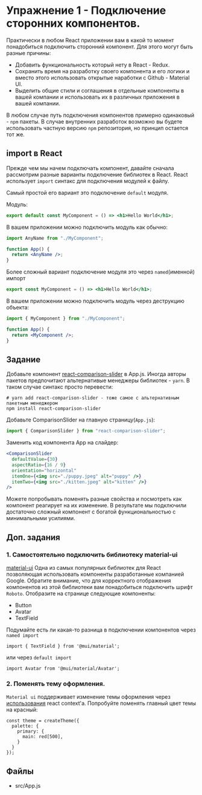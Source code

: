 # Упражнение 1 - Подключение сторонних компонентов.

Практически в любом React приложении вам в какой то момент понадобиться
подключить сторонний компонент. Для этого могут быть разные причины:

- Добавить функциональность который нету в React - Redux.
- Сохранить время на разработку своего компонента и его логики и вместо этого
  использовать открытые наработки с Github - Material UI.
- Выделить общие стили и соглашения в отдельные компоненты в вашей компании и
  использовать их в различных приложения в вашей компании.

В любом случае путь подключения компонентов примерно одинаковый - `npm` пакеты.
В случае внутренних разработок возможно вы будете использовать частную версию
`npm` репозитория, но принцип остается тот же.

## import в React

Прежде чем мы начем подключать компонент, давайте сначала рассмотрим разные
варианты подключение библиотек в React. React использует `import` синтакс для
подключения модулей к файлу.

Самый простой его вариант это подключение `default` модуля.

Модуль:

```jsx
export default const MyComponent = () => <h1>Hello World</h1>;
```

В вашем приложении можно подключить модуль как обычно:

```jsx
import AnyName from "./MyComponent";

function App() {
  return <AnyName />;
}
```

Более сложный вариант подключение модуля это через `named`(именной) импорт

```jsx
export const MyComponent = () => <h1>Hello World</h1>;
```

В вашем приложении можно подключить модуль через деструкцию объекта:

```jsx
import { MyComponent } from "./MyComponent";

function App() {
  return <MyComponent />;
}
```

## Задание

Добавьте компонент
[react-comparison-slider](https://www.npmjs.com/package/react-comparison-slider)
в App.js. Иногда авторы пакетов предпочитают альтернативые менеджеры библиотек -
`yarn`. В таком случае синтакс просто перевести:

```shell
# yarn add react-comparison-slider - тоже самое с альтернативным пакетным менеджером
npm install react-comparison-slider
```

Добавьте ComparisonSlider на главную страницу(`App.js`):

```jsx
import { ComparisonSlider } from "react-comparison-slider";
```

Заменить код компонента App на слайдер:

```jsx
<ComparisonSlider
  defaultValue={30}
  aspectRatio={16 / 9}
  orientation="horizontal"
  itemOne={<img src="./puppy.jpeg" alt="puppy" />}
  itemTwo={<img src="./kitten.jpeg" alt="kitten" />}
/>
```

Можете попробывать поменять разные свойства и посмотреть как компонент реагирует
на их изменение. В результате мы подключили достаточно сложный компонент с
богатой функциональностью с минимальными усилиями.

## Доп. задания

### 1. Самостоятельно подключить библиотеку material-ui

[material-ui](https://mui.com/) Одна из самых популярных библиотек для React
позволяющая использовать компоненты разработанные компанией Google. Обратите
внимание, что для корректного отображения компонентов из этой библиотеки вам
понадобиться подключить шрифт `Roboto`. Отобразите на странице следующие
компоненты:

- Button
- Avatar
- TextField

Подумайте есть ли какая-то разница в подключении компонентов через
`named import`

```
import { TextField } from '@mui/material';
```

или через `default import`

```
import Avatar from '@mui/material/Avatar';
```

### 2. Поменять тему оформления.

`Material ui` поддерживает изменение темы оформления через
[использования](https://mui.com/material-ui/customization/theming/) react
context'a. Попробуйте поменять главный цвет темы на красный:

```
const theme = createTheme({
  palette: {
    primary: {
      main: red[500],
    }
  }
});
```

## Файлы

- src/App.js
